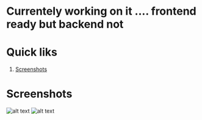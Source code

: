 # Currentely working on it .... frontend ready but backend not


# Quick liks
1. [Screenshots](#screenshots)


# Screenshots

![alt text](https://i.ibb.co/dbc054P/Screenshot-2021-02-17-at-11-56-06-PM.png)
![alt text](https://i.ibb.co/8Pmm3JB/Screenshot-2021-02-17-at-11-56-23-PM.png)


